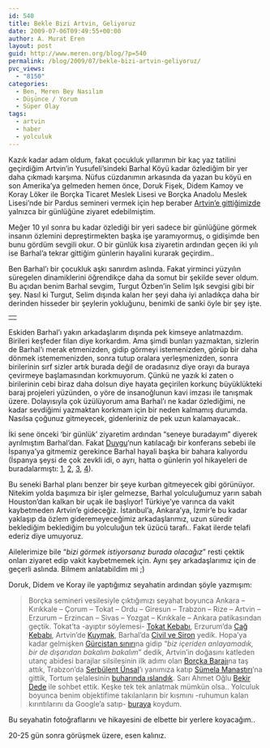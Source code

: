 ```yaml
---
id: 540
title: Bekle Bizi Artvin, Geliyoruz
date: 2009-07-06T09:49:55+00:00
author: A. Murat Eren
layout: post
guid: http://www.meren.org/blog/?p=540
permalink: /blog/2009/07/bekle-bizi-artvin-geliyoruz/
pvc_views:
  - "8150"
categories:
  - Ben, Meren Bey Nasılım
  - Düşünce / Yorum
  - Süper Olay
tags:
  - artvin
  - haber
  - yolculuk
---
```

Kazık kadar adam oldum, fakat çocukluk yıllarımın bir kaç yaz tatilini geçirdiğim Artvin&#8217;in Yusufeli&#8217;sindeki Barhal Köyü kadar özlediğim bir yer daha çıkmadı karşıma. Nüfus cüzdanımın arkasında da yazan bu köyü en son Amerika&#8217;ya gelmeden hemen önce, Doruk Fişek, Didem Kamoy ve Koray Löker ile Borçka Ticaret Meslek Lisesi ve Borçka Anadolu Meslek Lisesi&#8217;nde bir Pardus semineri vermek için hep beraber [Artvin&#8217;e gittiğimizde](http://cekirdek.pardus.org.tr/~meren/blog/2007/05/27/274/) yalnızca bir günlüğüne ziyaret edebilmiştim.

Meğer 10 yıl sonra bu kadar özlediği bir yeri sadece bir günlüğüne görmek insanın özlemini depreştirmekten başka işe yaramıyormuş, o gidişimde ben bunu gördüm sevgili okur. O bir günlük kısa ziyaretin ardından geçen iki yılı ise Barhal&#8217;a tekrar gittiğim günlerin hayalini kurarak geçirdim..

Ben Barhal&#8217;ı bir çocukluk aşkı sanırdım aslında. Fakat yirminci yüzyılın süregelen dinamiklerini öğrendikçe daha da somut bir şekilde sever oldum. Bu açıdan benim Barhal sevgim, Turgut Özben&#8217;in Selim Işık sevgisi gibi bir şey. Nasıl ki Turgut, Selim dışında kalan her şeyi daha iyi anladıkça daha bir derinden hisseder bir şeylerin yokluğunu, benimki de sanki öyle bir şey işte.

<table border="0" width="100%">
  <tr>
    <td align="center">
      <img title="Barhal'da gün batımı" src="{{ site.baseurl }}/images/bekle-bizi-artvin-geliyoruz-barhal.jpg" alt="" />
    </td>
  </tr>
</table>

Eskiden Barhal&#8217;ı yakın arkadaşlarım dışında pek kimseye anlatmazdım. Birileri keşfeder filan diye korkardım. Ama şimdi bunları yazmaktan, sizlerin de Barhal&#8217;ı merak etmenizden, gidip görmeyi istemenizden, görüp bir daha dönmek istememenizden, sonra tutup oralara yerleşmenizden, sonra birilerinin sırf sizler artık burada değil de oradasınız diye orayı da buraya çevirmeye başlamasından korkmuyorum. Çünkü ne yazık ki zaten o birilerinin cebi biraz daha dolsun diye hayata geçirilen korkunç büyüklükteki baraj projeleri yüzünden, o yöre de insanoğlunun kavi imzası ile tanışmak üzere. Dolayısıyla çok üzülüyorum ama Barhal&#8217;ı ne kadar özlediğimi, ne kadar sevdiğimi yazmaktan korkmam için bir neden kalmamış durumda. Nasılsa çoğunuz gitmeyecek, gidenleriniz de pek uzun kalamayacak..

İki sene önceki &#8216;bir günlük&#8217; ziyaretim ardından &#8220;seneye buradayım&#8221; diyerek ayrılmıştım Barhal&#8217;dan. Fakat [Duygu](http://biyolokum.com)&#8216;nun katılacağı bir konferans sebebi ile İspanya&#8217;ya gitmemiz gerekince Barhal hayali başka bir bahara kalıyordu (İspanya şeysi de çok zevkli idi, o ayrı, hatta o günlerin yol hikayeleri de buradalarmıştı: [1](http://www.meren.org/blog/2008/08/avrupada-3800km-bolum-1/), [2](http://www.meren.org/blog/2008/08/avrupada-3800km-bolum-2/), [3](http://www.meren.org/blog/2008/09/avrupada-3800km-bolum-3/), [4](http://www.meren.org/blog/2008/09/avrupada-3800km-bolum-4/)).

Bu seneki Barhal planı benzer bir şeye kurban gitmeyecek gibi görünüyor. Nitekim yolda başımıza bir işler gelmezse, Barhal yolculuğumuz yarın sabah Houston&#8217;dan kalkan bir uçak ile başlıyor! Türkiye&#8217;ye varınca da vakit kaybetmeden Artvin&#8217;e gideceğiz. İstanbul&#8217;a, Ankara&#8217;ya, İzmir&#8217;e bu kadar yaklaşıp da özlem gideremeyeceğimiz arkadaşlarımız, uzun süredir beklediğim beklediğim bu yolculuğun tek üzücü tarafı.. Fakat ilerde telafi ederiz diye umuyoruz.

Ailelerimize bile &#8220;_bizi görmek istiyorsanız burada olacağız_&#8221; resti çektik onları ziyaret edip vakit kaybetmemek için. Aynı şey arkadaşlarımız için de geçerli aslında. Bilmem anlatabildim mi ;)

Doruk, Didem ve Koray ile yaptığımız seyahatin ardından şöyle yazmışım:

> Borçka semineri vesilesiyle çıktığımızı seyahat boyunca Ankara &#8211; Kırıkkale &#8211; Çorum &#8211; Tokat &#8211; Ordu &#8211; Giresun &#8211; Trabzon &#8211; Rize &#8211; Artvin &#8211; Erzurum &#8211; Erzincan &#8211; Sivas &#8211; Yozgat &#8211; Kırıkkale &#8211; Ankara patikasından geçtik. Tokat&#8217;ta -ayıptır söylemesi- [Tokat Kebabı](http://picasaweb.google.com/a.murat.eren/ArtvinGezisi/photo#5069198354018991298), Erzurum&#8217;da [Cağ Kebabı](http://picasaweb.google.com/a.murat.eren/ArtvinGezisi/photo#5069209624013177778), Artvin&#8217;de [Kuymak](http://picasaweb.google.com/a.murat.eren/ArtvinGezisi/photo#5069204225239285954), Barhal&#8217;da [Civil ve Siron](http://picasaweb.google.com/a.murat.eren/ArtvinGezisi/photo#5069215435103930162) yedik. Hopa&#8217;ya kadar gelmişken [Gürcistan sınırı](http://picasaweb.google.com/a.murat.eren/ArtvinGezisi/photo#5069202026216029986)na gidip &#8220;_biz içeriden anlayamadık, bir de dışarıdan bakalım bakalım_&#8221; dedik, Artvin&#8217;in doğasını katleden utanç abidesi barajlar silsilesinin ilk adımı olan [Borçka Barajı](http://picasaweb.google.com/a.murat.eren/ArtvinGezisi/photo#5069203576699224082)na taş attık, Trabzon&#8217;da [Serbülent Ünsal](http://nightwalkers.blogspot.com/)&#8216;ı yanımıza katıp [Sümela Manastırı](http://picasaweb.google.com/a.murat.eren/ArtvinGezisi/photo#5069199827192774114)&#8216;na gittik, Tortum şelalesinin [buharında ıslandık](http://picasaweb.google.com/a.murat.eren/ArtvinGezisi/photo#5069217883235289282). Sarı Ahmet Oğlu [Bekir Dede](http://picasaweb.google.com/a.murat.eren/ArtvinGezisi/photo#5069214219628185138) ile sohbet ettik. Keşke tek tek anlatmak mümkün olsa.. Yolculuk boyunca benim objektifime takılanların bir kısmını -ruhumun kalan kırıntılarını da Google&#8217;a satıp- [buraya](http://picasaweb.google.com/a.murat.eren/ArtvinGezisi) koydum.

Bu seyahatin fotoğraflarını ve hikayesini de elbette bir yerlere koyacağım..

20-25 gün sonra görüşmek üzere, esen kalınız.
